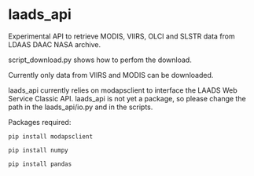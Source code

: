 # laads_api

Experimental API to retrieve MODIS, VIIRS, OLCI and SLSTR data from LDAAS DAAC NASA archive.

script_download.py shows how to perfom the download. 

Currently only data from VIIRS and MODIS can be downloaded.

laads_api currently relies on modapsclient to interface the LAADS Web Service Classic API.
laads_api is not yet a package, so please change the path in the laads_api/io.py and in the scripts.

Packages required: 

`pip install modapsclient`

`pip install numpy`

`pip install pandas`
